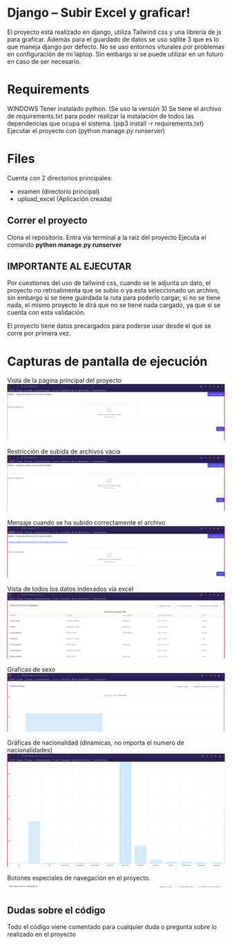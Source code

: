 # Django – Subir Excel y graficar!

El proyecto está realizado en django, utiliza Tailwind css y una librería de js para graficar. Además para el guardado de datos se uso sqllite 3 que es lo que maneja django por defecto.
No se uso entornos viturales por problemas en configuración de mi laptop. Sin embargo si se puede utilizar en un futuro en caso de ser necesario.

# Requirements

WINDOWS
Tener instalado python. (Se uso la versión 3)
Se tiene el archivo de requirements.txt para poder realizar la instalación de todos las dependencias que ocupa el sistema. (pip3 install -r requirements.txt)
Ejecutar el proyecto con (python manage.py runserver)

# Files

Cuenta con 2 directorios principales:
 - examen (directorio principal)
 - upload_excel (Aplicación creada)

## Correr el proyecto

Clona el repositorio.
Entra vía terminal a la raíz del proyecto
Ejecuta el comando **python manage.py runserver**



## IMPORTANTE AL EJECUTAR
Por cuestiones del uso de tailwind css, cuando se le adjunta un dato, el proyecto no retroalimenta que se subio o ya esta seleccionado un archivo, sin embargo si se tiene guardada la ruta para poderlo cargar, si no se tiene nada, el mismo proyecto le dirá que no se tiene nada cargado, ya que si se cuenta con esta validación.

El proyecto tiene datos precargados para poderse usar desde el  que se corre por primera vez.

# Capturas de pantalla de ejecución

Vista de la página principal del proyecto
![Captura1](capturas/Index.png)

Restricción de subida de archivos vacia
![Captura2](capturas/Restricciones.png)

Mensaje cuando se ha subido correctamente el archivo
![Captura3](capturas/Subida_exitosa.png)

Vista de todos los datos indexados vía excel
![Captura4](capturas/Todosdatos.png)

Graficas de sexo
![Captura5](capturas/sexo.png)

Gráficas de nacionalidad (dinamicas, no importa el numero de nacionalidades)
![Captura6](capturas/nacionalidad.png)

Botones especiales de navegación en el proyecto.
![Captura7](capturas/Navegacion.png)

## Dudas sobre el código

Todo el código viene comentado para cualquier duda o pregunta sobre lo realizado en el proyecto